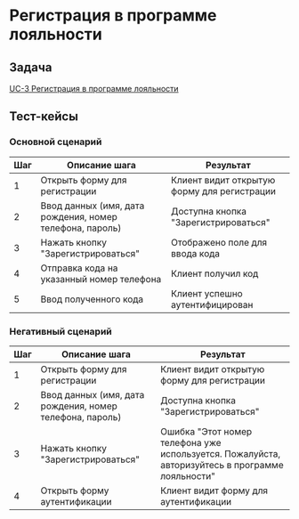 # Регистрация в программе лояльности

## Задача

[UC-3 Регистрация в программе лояльности](../req.md#uc3)

## Тест-кейсы

###  Основной сценарий

| Шаг | Описание шага                                               | Результат                                       |
|-----|-------------------------------------------------------------|-------------------------------------------------|
| 1   | Открыть форму для регистрации                               | Клиент видит открытую форму для регистрации     |
| 2   | Ввод данных (имя, дата рождения, номер телефона, пароль)    | Доступна кнопка "Зарегистрироваться"            |
| 3   | Нажать кнопку "Зарегистрироваться"                          | Отображено поле для ввода кода                  |
| 4   | Отправка кода на указанный номер телефона                   | Клиент получил код                              |
| 5   | Ввод полученного кода                                       | Клиент успешно аутентифицирован                 |

### Негативный сценарий

| Шаг | Описание шага                                               | Результат                                       |
|-----|-------------------------------------------------------------|-------------------------------------------------|
| 1   | Открыть форму для регистрации                               | Клиент видит открытую форму для регистрации     |
| 2   | Ввод данных (имя, дата рождения, номер телефона, пароль)    | Доступна кнопка "Зарегистрироваться"            |
| 3   | Нажать кнопку "Зарегистрироваться"                          | Ошибка "Этот номер телефона уже используется. Пожалуйста, авторизуйтесь в программе лояльности"                |
| 4   | Открыть форму аутентификации                        | Клиент видит форму для аутентификации                   |
